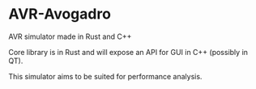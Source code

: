# AVR-Avogadro

AVR simulator made in Rust and C++

Core library is in Rust and will expose an API for GUI in C++ (possibly in QT).

This simulator aims to be suited for performance analysis.
